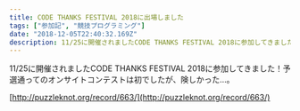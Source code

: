 ```yaml
---
title: CODE THANKS FESTIVAL 2018に出場しました
tags: ["参加記", "競技プログラミング"]
date: "2018-12-05T22:40:32.169Z"
description: 11/25に開催されましたCODE THANKS FESTIVAL 2018に参加してきました！予選通ってのオンサイトコンテストは初でしたが、険しかった…。
---
```

11/25に開催されましたCODE THANKS FESTIVAL 2018に参加してきました！予選通ってのオンサイトコンテストは初でしたが、険しかった…。

[http://puzzleknot.org/record/663/](http://puzzleknot.org/record/663/)